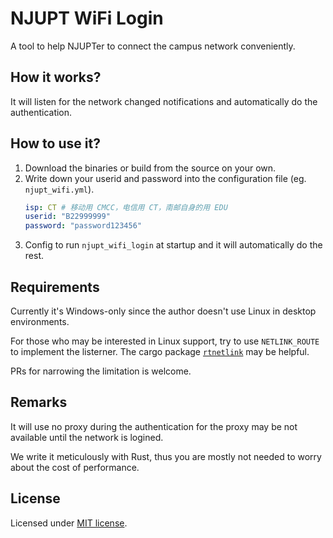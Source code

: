 # NJUPT WiFi Login
A tool to help NJUPTer to connect the campus network conveniently.

## How it works?
It will listen for the network changed notifications and automatically do the authentication.

## How to use it?
1. Download the binaries or build from the source on your own.
2. Write down your userid and password into the configuration file (eg. `njupt_wifi.yml`).
   ```yaml
   isp: CT # 移动用 CMCC，电信用 CT，南邮自身的用 EDU
   userid: "B22999999"
   password: "password123456"
   ```
3. Config to run `njupt_wifi_login` at startup and it will automatically do the rest.

## Requirements
Currently it's Windows-only since the author doesn't use Linux in desktop environments. 

For those who may be interested in Linux support, try to use `NETLINK_ROUTE` to implement the listerner. The cargo package [`rtnetlink`](https://github.com/little-dude/netlink/tree/master/rtnetlink) may be helpful. 

PRs for narrowing the limitation is welcome.

## Remarks
It will use no proxy during the authentication for the proxy may be not available until the network is logined.

We write it meticulously with Rust, thus you are mostly not needed to worry about the cost of performance.

## License
Licensed under [MIT license](LICENSE.txt).